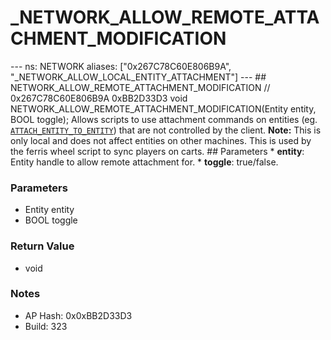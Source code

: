 # _NETWORK_ALLOW_REMOTE_ATTACHMENT_MODIFICATION

--- ns: NETWORK aliases: ["0x267C78C60E806B9A", "_NETWORK_ALLOW_LOCAL_ENTITY_ATTACHMENT"] --- ## NETWORK_ALLOW_REMOTE_ATTACHMENT_MODIFICATION  // 0x267C78C60E806B9A 0xBB2D33D3 void NETWORK_ALLOW_REMOTE_ATTACHMENT_MODIFICATION(Entity entity, BOOL toggle);  Allows scripts to use attachment commands on entities (eg. [`ATTACH_ENTITY_TO_ENTITY`](#_0x6B9BBD38AB0796DF)) that are not controlled by the client.  **Note:** This is only local and does not affect entities on other machines. This is used by the ferris wheel script to sync players on carts.  ## Parameters * **entity**: Entity handle to allow remote attachment for. * **toggle**: true/false.

### Parameters
* Entity entity
* BOOL toggle

### Return Value
* void

### Notes
* AP Hash: 0x0xBB2D33D3
* Build: 323

